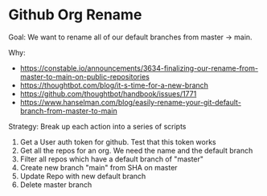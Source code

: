 # Github Org Rename

Goal: 
We want to rename all of our default branches from master -> main. 

Why: 
- https://constable.io/announcements/3634-finalizing-our-rename-from-master-to-main-on-public-repositories
- https://thoughtbot.com/blog/it-s-time-for-a-new-branch
- https://github.com/thoughtbot/handbook/issues/1771
- https://www.hanselman.com/blog/easily-rename-your-git-default-branch-from-master-to-main


Strategy: 
Break up each action into a series of scripts 

1. Get a User auth token for github. Test that this token works
1. Get all the repos for an org. We need the name and the default branch
1. Filter all repos which have a default branch of "master"
1. Create new branch "main" from SHA on master
1. Update Repo with new default branch
1. Delete master branch

